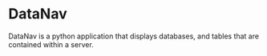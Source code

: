 # DataNav
DataNav is a python application that displays databases, and tables that are contained within a server. 
